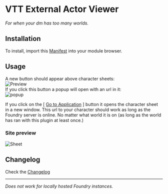 # VTT External Actor Viewer

_For when your dm has too many worlds._

## Installation

To install, import this [Manifest](https://raw.githubusercontent.com/ardittristan/VTTExternalActorViewer/master/module.json) into your module browser.

## Usage

A new button should appear above character sheets:  
![Preview](https://i.imgur.com/qBBQz2Ct.png)  
If you click this button a popup will open with an url in it:  
![popup](https://i.imgur.com/xCLdF98.png)

If you click on the \[ [Go to Application](https://ardittristan.github.io/VTTExternalActorSite/) \] button it opens the character sheet in a new window. This url to your character should work as long as the Foundry server is online. No matter what world it is on (as long as the world has ran with this plugin at least once.)

### Site preview

![Sheet](https://i.imgur.com/enfttfJm.png)

## Changelog

Check the [Changelog](https://github.com/ardittristan/VTTExternalActorViewer/blob/master/CHANGELOG.md)

***

_Does not work for locally hosted Foundry instances._
